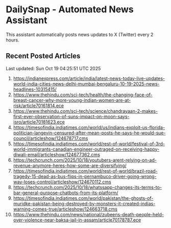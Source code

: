 # DailySnap - Automated News Assistant

This assistant automatically posts news updates to X (Twitter) every 2 hours.

## Recent Posted Articles

Last updated: Sun Oct 19 04:25:51 UTC 2025

1. https://indianexpress.com/article/india/latest-news-today-live-updates-world-india-cities-news-delhi-mumbai-bengaluru-10-19-2025-news-headlines-10315415/
2. https://www.thehindu.com/sci-tech/health/the-changing-face-of-breast-cancer-why-more-young-indian-women-are-at-risk/article70161814.ece
3. https://www.thehindu.com/sci-tech/science/chandrayaan-2-makes-first-ever-observation-of-suns-impact-on-moon-says-isro/article70181623.ece
4. https://timesofindia.indiatimes.com/world/us/indians-exploit-us-florida-politician-langevin-censured-after-mean-posts-he-says-he-would-sue-council/articleshow/124678717.cms
5. https://timesofindia.indiatimes.com/world/rest-of-world/festival-of-3rd-world-immigrants-canadian-engineer-outraged-on-receiving-happy-diwali-email/articleshow/124677362.cms
6. https://techcrunch.com/2025/10/18/youtubers-arent-relying-on-ad-revenue-anymore-heres-how-some-are-diversifying/
7. https://timesofindia.indiatimes.com/world/rest-of-world/brazil-road-tragedy-15-dead-as-bus-flips-in-pernambuco-driver-going-wrong-way-loses-control/articleshow/124670112.cms
8. https://techcrunch.com/2025/10/18/whatssapp-changes-its-terms-to-bar-general-purpose-chatbots-from-its-platform/
9. https://timesofindia.indiatimes.com/world/pakistan/the-ghosts-of-muridke-pakistan-being-destroyed-by-monsters-it-created-indias-warning-comes-true/articleshow/124663718.cms
10. https://www.thehindu.com/news/national/zubeens-death-people-held-over-violence-near-baksa-jail-in-assam/article70178787.ece
